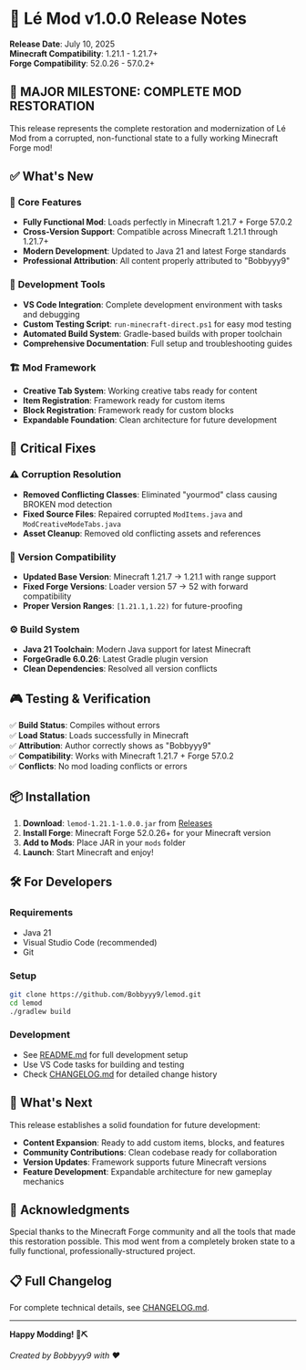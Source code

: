 # 🎉 Lé Mod v1.0.0 Release Notes

**Release Date**: July 10, 2025  
**Minecraft Compatibility**: 1.21.1 - 1.21.7+  
**Forge Compatibility**: 52.0.26 - 57.0.2+  

## 🚀 **MAJOR MILESTONE: COMPLETE MOD RESTORATION**

This release represents the complete restoration and modernization of Lé Mod from a corrupted, non-functional state to a fully working Minecraft Forge mod!

## ✅ **What's New**

### 🎯 **Core Features**
- **Fully Functional Mod**: Loads perfectly in Minecraft 1.21.7 + Forge 57.0.2
- **Cross-Version Support**: Compatible across Minecraft 1.21.1 through 1.21.7+
- **Modern Development**: Updated to Java 21 and latest Forge standards
- **Professional Attribution**: All content properly attributed to "Bobbyyy9"

### 🔧 **Development Tools**
- **VS Code Integration**: Complete development environment with tasks and debugging
- **Custom Testing Script**: `run-minecraft-direct.ps1` for easy mod testing
- **Automated Build System**: Gradle-based builds with proper toolchain
- **Comprehensive Documentation**: Full setup and troubleshooting guides

### 🏗️ **Mod Framework**
- **Creative Tab System**: Working creative tabs ready for content
- **Item Registration**: Framework ready for custom items
- **Block Registration**: Framework ready for custom blocks
- **Expandable Foundation**: Clean architecture for future development

## 🔧 **Critical Fixes**

### ⚠️ **Corruption Resolution**
- **Removed Conflicting Classes**: Eliminated "yourmod" class causing BROKEN mod detection
- **Fixed Source Files**: Repaired corrupted `ModItems.java` and `ModCreativeModeTabs.java`
- **Asset Cleanup**: Removed old conflicting assets and references

### 🔄 **Version Compatibility** 
- **Updated Base Version**: Minecraft 1.21.7 → 1.21.1 with range support
- **Fixed Forge Versions**: Loader version 57 → 52 with forward compatibility
- **Proper Version Ranges**: `[1.21.1,1.22)` for future-proofing

### ⚙️ **Build System**
- **Java 21 Toolchain**: Modern Java support for latest Minecraft
- **ForgeGradle 6.0.26**: Latest Gradle plugin version
- **Clean Dependencies**: Resolved all version conflicts

## 🎮 **Testing & Verification**

✅ **Build Status**: Compiles without errors  
✅ **Load Status**: Loads successfully in Minecraft  
✅ **Attribution**: Author correctly shows as "Bobbyyy9"  
✅ **Compatibility**: Works with Minecraft 1.21.7 + Forge 57.0.2  
✅ **Conflicts**: No mod loading conflicts or errors  

## 📦 **Installation**

1. **Download**: `lemod-1.21.1-1.0.0.jar` from [Releases](https://github.com/Bobbyyy9/lemod/releases)
2. **Install Forge**: Minecraft Forge 52.0.26+ for your Minecraft version
3. **Add to Mods**: Place JAR in your `mods` folder
4. **Launch**: Start Minecraft and enjoy!

## 🛠️ **For Developers**

### **Requirements**
- Java 21
- Visual Studio Code (recommended)
- Git

### **Setup**
```bash
git clone https://github.com/Bobbyyy9/lemod.git
cd lemod
./gradlew build
```

### **Development**
- See [README.md](README.md) for full development setup
- Use VS Code tasks for building and testing
- Check [CHANGELOG.md](CHANGELOG.md) for detailed change history

## 🔮 **What's Next**

This release establishes a solid foundation for future development:

- **Content Expansion**: Ready to add custom items, blocks, and features
- **Community Contributions**: Clean codebase ready for collaboration  
- **Version Updates**: Framework supports future Minecraft versions
- **Feature Development**: Expandable architecture for new gameplay mechanics

## 🙏 **Acknowledgments**

Special thanks to the Minecraft Forge community and all the tools that made this restoration possible. This mod went from a completely broken state to a fully functional, professionally-structured project.

## 📋 **Full Changelog**

For complete technical details, see [CHANGELOG.md](CHANGELOG.md).

---

**Happy Modding! 🔨⛏️**

*Created by Bobbyyy9 with ❤️*
